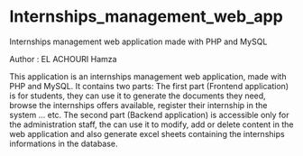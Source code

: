 # Internships_management_web_app
Internships management web application made with PHP and MySQL

Author : EL ACHOURI Hamza

This application is an internships management web application, made with PHP and MySQL. It contains two parts:
The first part (Frontend application) is for students, they can use it to generate the documents they need, browse
the internships offers available, register their internship in the system ... etc.
The second part (Backend application) is accessible only for the administration staff, the can use it to modify, add
or delete content in the web application and also generate excel sheets containing the internships informations in the database.
